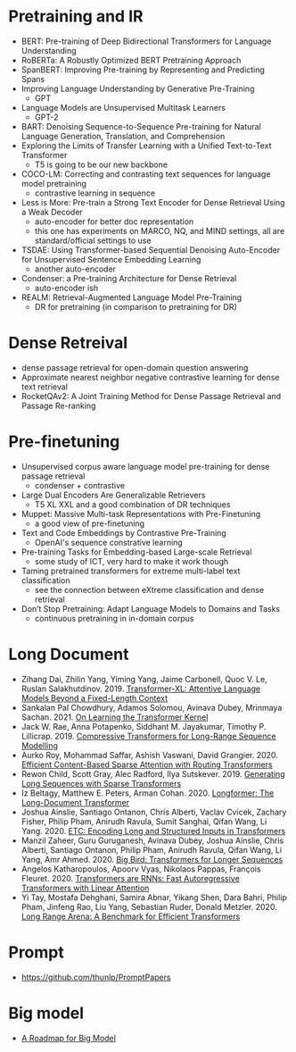# Pretraining and IR

* BERT: Pre-training of Deep Bidirectional Transformers for
Language Understanding
* RoBERTa: A Robustly Optimized BERT Pretraining Approach
* SpanBERT: Improving Pre-training by Representing
and Predicting Spans
* Improving Language Understanding
by Generative Pre-Training
  * GPT 
* Language Models are Unsupervised Multitask Learners
  * GPT-2 
* BART: Denoising Sequence-to-Sequence Pre-training for Natural
Language Generation, Translation, and Comprehension
* Exploring the Limits of Transfer Learning with a Unified Text-to-Text Transformer
  * T5 is going to be our new backbone
* COCO-LM: Correcting and contrasting text sequences for language model pretraining
  * contrastive learning in sequence    
* Less is More: Pre-train a Strong Text Encoder for Dense Retrieval Using a Weak Decoder
  * auto-encoder for better doc representation
  * this one has experiments on MARCO, NQ, and MIND settings, all are standard/official settings to use
* TSDAE: Using Transformer-based Sequential Denoising Auto-Encoder for Unsupervised Sentence Embedding Learning
  * another auto-encoder
* Condenser: a Pre-training Architecture for Dense Retrieval
  * auto-encoder ish
* REALM: Retrieval-Augmented Language Model Pre-Training
  * DR for pretraining (in comparison to pretraining for DR)    


# Dense Retreival

* dense passage retrieval for open-domain question answering
* Approximate nearest neighbor negative contrastive learning for dense text retrieval
* RocketQAv2: A Joint Training Method for Dense Passage Retrieval and Passage Re-ranking

# Pre-finetuning

*  Unsupervised corpus aware language model pre-training for dense passage retrieval  
   * condenser + contrastive
*  Large Dual Encoders Are Generalizable Retrievers
   * T5 XL XXL and a good combination of DR techniques
*  Muppet: Massive Multi-task Representations with Pre-Finetuning
   * a good view of pre-finetuning
*  Text and Code Embeddings by Contrastive Pre-Training
   * OpenAI's sequence constrative learning
*  Pre-training Tasks for Embedding-based Large-scale Retrieval
   * some study of ICT, very hard to make it work though
*  Taming pretrained transformers for extreme multi-label text classification
   * see the connection between eXtreme classification and dense retrieval
*  Don’t Stop Pretraining: Adapt Language Models to Domains and Tasks
   * continuous pretraining in in-domain corpus                

# Long Document
- Zihang Dai, Zhilin Yang, Yiming Yang, Jaime Carbonell, Quoc V. Le, Ruslan Salakhutdinov. 2019. [Transformer-XL: Attentive Language Models Beyond a Fixed-Length Context](https://arxiv.org/abs/1901.02860)
- Sankalan Pal Chowdhury, Adamos Solomou, Avinava Dubey, Mrinmaya Sachan. 2021. [On Learning the Transformer Kernel](https://arxiv.org/pdf/2110.08323.pdf)
- Jack W. Rae, Anna Potapenko, Siddhant M. Jayakumar, Timothy P. Lillicrap. 2019. [Compressive Transformers for Long-Range Sequence Modelling](https://arxiv.org/abs/1911.05507)
- Aurko Roy, Mohammad Saffar, Ashish Vaswani, David Grangier. 2020. [Efficient Content-Based Sparse Attention with Routing Transformers](https://arxiv.org/abs/2003.05997)
- Rewon Child, Scott Gray, Alec Radford, Ilya Sutskever. 2019. [Generating Long Sequences with Sparse Transformers](https://arxiv.org/abs/1904.10509)
- Iz Beltagy, Matthew E. Peters, Arman Cohan. 2020. [Longformer: The Long-Document Transformer](https://arxiv.org/abs/2004.05150)
- Joshua Ainslie, Santiago Ontanon, Chris Alberti, Vaclav Cvicek, Zachary Fisher, Philip Pham, Anirudh Ravula, Sumit Sanghai, Qifan Wang, Li Yang. 2020. [ETC: Encoding Long and Structured Inputs in Transformers](https://www.aclweb.org/anthology/2020.emnlp-main.19/)
- Manzil Zaheer, Guru Guruganesh, Avinava Dubey, Joshua Ainslie, Chris Alberti, Santiago Ontanon, Philip Pham, Anirudh Ravula, Qifan Wang, Li Yang, Amr Ahmed. 2020. [Big Bird: Transformers for Longer Sequences](https://arxiv.org/abs/2007.14062)
- Angelos Katharopoulos, Apoorv Vyas, Nikolaos Pappas, François Fleuret. 2020. [Transformers are RNNs: Fast Autoregressive Transformers with Linear Attention](https://arxiv.org/abs/2006.16236)
- Yi Tay, Mostafa Dehghani, Samira Abnar, Yikang Shen, Dara Bahri, Philip Pham, Jinfeng Rao, Liu Yang, Sebastian Ruder, Donald Metzler. 2020. [Long Range Arena: A Benchmark for Efficient Transformers](https://arxiv.org/abs/2011.04006)
  
# Prompt
* https://github.com/thunlp/PromptPapers

# Big model
* [A Roadmap for Big Model](https://arxiv.org/abs/2203.14101)
